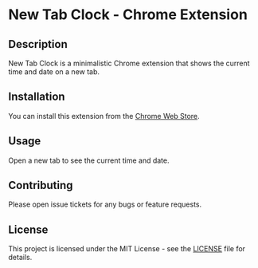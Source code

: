 # New Tab Clock - Chrome Extension

## Description

New Tab Clock is a minimalistic Chrome extension that shows the current time and date on a new tab.

## Installation

You can install this extension from the [Chrome Web Store](https://chromewebstore.google.com/detail/new-tab-clock/jolmfkcegldneaehnpnmfgjnfelokcdd).

## Usage

Open a new tab to see the current time and date.

## Contributing

Please open issue tickets for any bugs or feature requests.

## License

This project is licensed under the MIT License - see the [LICENSE](LICENSE) file for details.

